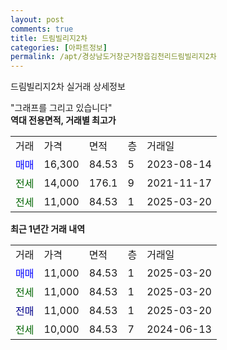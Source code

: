 ```yaml
---
layout: post
comments: true
title: 드림빌리지2차
categories: [아파트정보]
permalink: /apt/경상남도거창군거창읍김천리드림빌리지2차
---
```


드림빌리지2차 실거래 상세정보

<script type="text/javascript">
  google.charts.load('current', {'packages':['line', 'corechart']});
  google.charts.setOnLoadCallback(drawChart);

  function drawChart() {
    var data = new google.visualization.DataTable();
    data.addColumn('date', '거래일');
    data.addColumn('number', "매매");
    data.addColumn('number', "전세");
    data.addColumn('number', "전매");

    data.addRows([[new Date(Date.parse("2025-03-20")), 11000, null, null], [new Date(Date.parse("2025-03-20")), null, 11000, null], [new Date(Date.parse("2025-03-20")), null, null, 11000], [new Date(Date.parse("2024-06-13")), null, 10000, null]]);

    var options = {
      hAxis: {
        format: 'yyyy/MM/dd'
      },    
      lineWidth: 0,
      pointsVisible: true,    
      title: '최근 1년간 유형별 실거래가 분포',
      legend: { position: 'bottom' }
    };

    var formatter = new google.visualization.NumberFormat({pattern:'###,###'} );
    formatter.format(data, 1);
    formatter.format(data, 2);
    
    setTimeout(function() {
        var chart = new google.visualization.LineChart(document.getElementById('columnchart_material'));
        chart.draw(data, (options));
        document.getElementById('loading').style.display = 'none';
    }, 200);
  }
</script>


<div id="loading" style="z-index:20; display: block; margin-left: 0px">"그래프를 그리고 있습니다"</div>
<div id="columnchart_material" style="width: 95%; margin-left: 0px; display: block"></div>
<!-- contents start -->
<b>역대 전용면적, 거래별 최고가</b>
<table class="sortable">
    <tr>
      <td>거래</td>
      <td>가격</td>
      <td>면적</td>
      <td>층</td>
      <td>거래일</td>
    </tr>
        <tr>
          <td><a style="color: blue">매매</a></td>
          <td>16,300</td>
          <td>84.53</td>
          <td>5</td>
          <td>2023-08-14</td>
        </tr>        
        <tr>
              <td><a style="color: darkgreen">전세</a></td>
              <td>14,000</td>
              <td>176.1</td>
              <td>9</td>
              <td>2021-11-17</td>
            </tr>            <tr>
              <td><a style="color: darkgreen">전세</a></td>
              <td>11,000</td>
              <td>84.53</td>
              <td>1</td>
              <td>2025-03-20</td>
            </tr>        
    
</table>

<b>최근 1년간 거래 내역</b>

<table class="sortable">
    <tr>
      <td>거래</td>
      <td>가격</td>
      <td>면적</td>
      <td>층</td>
      <td>거래일</td>
    </tr>
    <tr>
      <td><a style="color: blue">매매</a></td>
      <td>11,000</td>
      <td>84.53</td>
      <td>1</td>
      <td>2025-03-20</td>
    </tr>          <tr>
      <td><a style="color: darkgreen">전세</a></td>
      <td>11,000</td>
      <td>84.53</td>
      <td>1</td>
      <td>2025-03-20</td>
    </tr>          <tr>
      <td><a style="color: darkblue">전매</a></td>
      <td>11,000</td>
      <td>84.53</td>
      <td>1</td>
      <td>2025-03-20</td>
    </tr>          <tr>
      <td><a style="color: darkgreen">전세</a></td>
      <td>10,000</td>
      <td>84.53</td>
      <td>7</td>
      <td>2024-06-13</td>
    </tr>      </table>
<!-- contents end -->    

